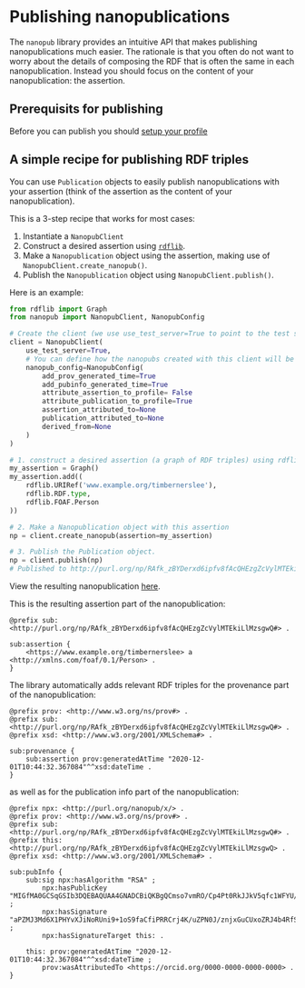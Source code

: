 # Publishing nanopublications

The `nanopub` library provides an intuitive API that makes publishing nanopublications much easier. The rationale is that you often do not want to worry about the details of composing the RDF that is often the same in each nanopublication. Instead you should focus on the content of your nanopublication: the assertion.

## Prerequisits for publishing
Before you can publish you should [setup your profile](../getting-started/setup)

## A simple recipe for publishing RDF triples
You can use `Publication` objects to easily publish nanopublications with your assertion (think of the assertion as the content of your nanopublication).

This is a 3-step recipe that works for most cases:
  1) Instantiate a `NanopubClient`
  2) Construct a desired assertion using [`rdflib`](https://rdflib.readthedocs.io/en/stable/).
  3) Make a `Nanopublication` object using the assertion, making use of `NanopubClient.create_nanopub()`.
  4) Publish the `Nanopublication` object using `NanopubClient.publish()`.

Here is an example:
```python
from rdflib import Graph
from nanopub import NanopubClient, NanopubConfig

# Create the client (we use use_test_server=True to point to the test server)
client = NanopubClient(
    use_test_server=True,
    # You can define how the nanopubs created with this client will be formatted
    nanopub_config=NanopubConfig(
    	add_prov_generated_time=True
        add_pubinfo_generated_time=True
        attribute_assertion_to_profile= False
        attribute_publication_to_profile=True
        assertion_attributed_to=None
        publication_attributed_to=None
        derived_from=None
    )
)

# 1. construct a desired assertion (a graph of RDF triples) using rdflib
my_assertion = Graph()
my_assertion.add((
    rdflib.URIRef('www.example.org/timbernerslee'),
    rdflib.RDF.type,
    rdflib.FOAF.Person
))

# 2. Make a Nanopublication object with this assertion
np = client.create_nanopub(assertion=my_assertion)

# 3. Publish the Publication object.
np = client.publish(np)
# Published to http://purl.org/np/RAfk_zBYDerxd6ipfv8fAcQHEzgZcVylMTEkiLlMzsgwQ
```
View the resulting nanopublication [here](http://purl.org/np/RAfk_zBYDerxd6ipfv8fAcQHEzgZcVylMTEkiLlMzsgwQ).

This is the resulting assertion part of the nanopublication:
```turtle
@prefix sub: <http://purl.org/np/RAfk_zBYDerxd6ipfv8fAcQHEzgZcVylMTEkiLlMzsgwQ#> .

sub:assertion {
    <https://www.example.org/timbernerslee> a <http://xmlns.com/foaf/0.1/Person> .
}
```

The library automatically adds relevant RDF triples for the provenance part of the nanopublication:
```turtle
@prefix prov: <http://www.w3.org/ns/prov#> .
@prefix sub: <http://purl.org/np/RAfk_zBYDerxd6ipfv8fAcQHEzgZcVylMTEkiLlMzsgwQ#> .
@prefix xsd: <http://www.w3.org/2001/XMLSchema#> .

sub:provenance {
    sub:assertion prov:generatedAtTime "2020-12-01T10:44:32.367084"^^xsd:dateTime .
}
```
as well as for the publication info part of the nanopublication:
```turtle
@prefix npx: <http://purl.org/nanopub/x/> .
@prefix prov: <http://www.w3.org/ns/prov#> .
@prefix sub: <http://purl.org/np/RAfk_zBYDerxd6ipfv8fAcQHEzgZcVylMTEkiLlMzsgwQ#> .
@prefix this: <http://purl.org/np/RAfk_zBYDerxd6ipfv8fAcQHEzgZcVylMTEkiLlMzsgwQ> .
@prefix xsd: <http://www.w3.org/2001/XMLSchema#> .

sub:pubInfo {
    sub:sig npx:hasAlgorithm "RSA" ;
        npx:hasPublicKey "MIGfMA0GCSqGSIb3DQEBAQUAA4GNADCBiQKBgQCmso7vmRO/Cp4Pt0RkJJkV5qfc1WFYU/jMtkdxxb5+lfIVXNV97XQnM1Tj4fkb/W6jkP6fHl8mj8Q7hl7VgUnQ6I+B7cMGpxW9Z8Br+JNx8DPMMt08VCH5+JMENPRKl91r7rF/YPWCAgL9eqXSixCNMNAj5RBmMTQoPuRkpgmt1wIDAQAB" ;
        npx:hasSignature "aPZMJ3Md6X1PHYvXJiNoRUni9+1oS9faCfiPRRCrj4K/uZPN0J/znjxGuCUxoZRJ4b4RfSxmHFGRKfCFusJX+7Y3xuxYx4GYHzYhBciK7T5pO02V4w6sdwHLKd5E+Wcl0PTr2t3lEjq6yzY98wEXlZLAbaRDBJvzpg5xORifQDw=" ;
        npx:hasSignatureTarget this: .

    this: prov:generatedAtTime "2020-12-01T10:44:32.367084"^^xsd:dateTime ;
        prov:wasAttributedTo <https://orcid.org/0000-0000-0000-0000> .
}
```
